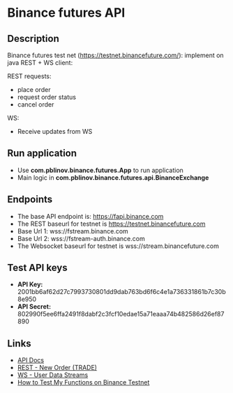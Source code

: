 # Binance futures API

## Description
Binance futures test net (https://testnet.binancefuture.com/):
implement on java REST + WS client:

REST requests:
- place order
- request order status
- cancel order

WS:
- Receive updates from WS

## Run application
- Use **com.pblinov.binance.futures.App** to run application
- Main logic in **com.pblinov.binance.futures.api.BinanceExchange**

## Endpoints
* The base API endpoint is: https://fapi.binance.com
* The REST baseurl for testnet is https://testnet.binancefuture.com
* Base Url 1: wss://fstream.binance.com
* Base Url 2: wss://fstream-auth.binance.com
* The Websocket baseurl for testnet is wss://stream.binancefuture.com

## Test API keys
* **API Key:** 2001bb6af62d27c7993730801dd9dab763bd6f6c4e1a736331861b7c30b8e950
* **API Secret:** 802990f5ee6ffa2491f8dabf2c3fcf10edae15a71eaaa74b482586d26ef87890

## Links
* [API Docs](https://binance-docs.github.io/apidocs/futures/en)
* [REST - New Order (TRADE)](https://binance-docs.github.io/apidocs/futures/en/#new-order-trade)
* [WS - User Data Streams](https://binance-docs.github.io/apidocs/futures/en/#user-data-streams)
* [How to Test My Functions on Binance Testnet](https://www.binance.com/en/support/faq/ab78f9a1b8824cf0a106b4229c76496d)